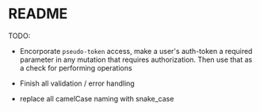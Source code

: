 # README

TODO:

- Encorporate `pseudo-token` access, make a user's auth-token a required parameter in any mutation that requires
authorization. Then use that as a check for performing operations

- Finish all validation / error handling

- replace all camelCase naming with snake_case
